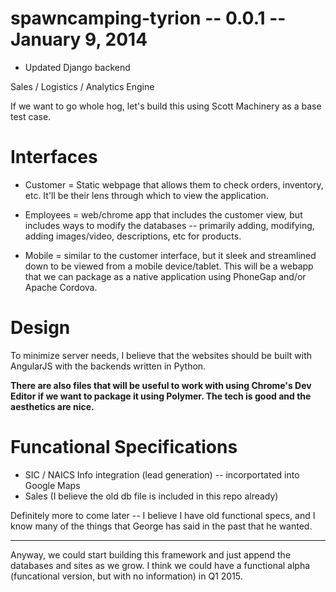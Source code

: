 spawncamping-tyrion -- 0.0.1 -- January 9, 2014
===================

* Updated Django backend

Sales / Logistics / Analytics Engine

If we want to go whole hog, let's build this using Scott Machinery as a base test case.

Interfaces
==========

* Customer = Static webpage that allows them to check orders, inventory, etc.  It'll be their lens through which to view the application.

* Employees = web/chrome app that includes the customer view, but includes ways to modify the databases -- primarily adding, modifying, adding images/video, descriptions, etc for products.

* Mobile = similar to the customer interface, but it sleek and streamlined down to be viewed from a mobile device/tablet.  This will be a webapp that we can package as a native application using PhoneGap and/or Apache Cordova.

Design
======

To minimize server needs, I believe that the websites should be built with AngularJS with the backends written in Python.  

**There are also files that will be useful to work with using Chrome's Dev Editor if we want to package it using Polymer.  The tech is good and the aesthetics are nice.**

Funcational Specifications
==========================

* SIC / NAICS Info integration (lead generation)
-- incorportated into Google Maps
* Sales (I believe the old db file is included in this repo already)

Definitely more to come later -- I believe I have old functional specs, and I know many of the things that George has said in the past that he wanted.

*****

Anyway, we could start building this framework and just append the databases and sites as we grow.  I think we could have a functional alpha (funcational version, but with no information) in Q1 2015.